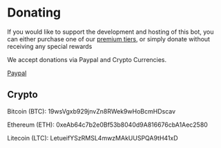 # Donating

If you would like to support the development and hosting of this bot, you can either purchase one of our [premium tiers](https://docs.invitemanager.co/bot/premium/tiers), or simply donate without receiving any special rewards

We accept donations via Paypal and Crypto Currencies.

[Paypal](https://www.paypal.com/cgi-bin/webscr?cmd=_xclick&business=2E4RE33LFZJGY&lc=CH&item_name=InviteManager&amount=5%2e00&currency_code=USD&button_subtype=services&tax_rate=0%2e000&shipping=0%2e00&bn=PP%2dBuyNowBF%3abtn_buynowCC_LG%2egif%3aNonHosted)

## Crypto

Bitcoin \(BTC\): 19wsVgxb929jnvZn8RWek9wHoBcmHDscav

Ethereum \(ETH\): 0xeAb64c7b2e0Bf53b8040d9A816676cbA1Aec2580

Litecoin \(LTC\): LetueifYSzRMSL4mwzMAkUUSPQA9tH41xD
